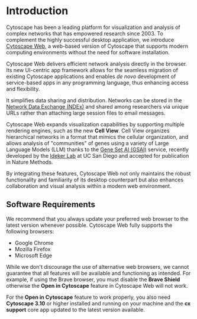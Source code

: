 Introduction
===============

<a id='introduction'> </a>

Cytoscape has been a leading platform for visualization and analysis of complex networks that has empowered research since 2003. To complement the highly successful desktop application, we introduce [Cytoscape Web](https://web.cytoscape.org), a web-based version of Cytoscape that supports modern computing environments without the need for software installation.
 
Cytoscape Web delivers efficient network analysis directly in the browser. Its new UI-centric app framework allows for the seamless migration of existing Cytoscape applications and enables *de novo* development of service-based apps in any programming language, thus enhancing access and flexibility.
 
It simplifies data sharing and distribution. Networks can be stored in the [Network Data Exchange (NDEx)](https://www.ndexbio.org) and shared among researchers via unique URLs rather than attaching large session files to email messages.
 
Cytoscape Web expands visualization capabilities by supporting multiple rendering engines, such as the new **Cell View**. Cell View organizes hierarchical networks in a format that mimics the cellular organization, and allows analysis of "communities" of genes using a variety of Large Language Models (LLM) thanks to the [Gene Set AI (GSAI)](https://idekerlab.ucsd.edu/gsai/) service, recently developed by the [Ideker Lab](https://idekerlab.ucsd.edu/) at UC San Diego and accepted for publication in Nature Methods.
 
By integrating these features, Cytoscape Web not only maintains the robust functionality and familiarity of its desktop counterpart but also enhances collaboration and visual analysis within a modern web environment.

<a id="requirements"> </a>
## Software Requirements

We recommend that you always update your preferred web browser to the latest version whenever possible. Cytoscape Web fully supports the following browsers:

   - Google Chrome
   - Mozilla Firefox
   - Microsoft Edge

While we don't discourage the use of alternative web browsers, we cannot guarantee that all features will be available and functioning as intended. For example, if using the Brave browser, you must disable the **Brave Shield** otherwise the **Open in Cytoscape** feature in Cytoscape Web will not work.

For the **Open in Cytoscape** feature to work properly, you also need **Cytoscape 3.10** or higher installed and running on your machine and the **cx support** core app updated to the latest version available.



